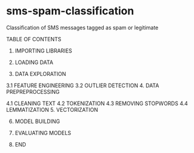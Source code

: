 # sms-spam-classification
Classification of SMS messages tagged as spam or legitimate

TABLE OF CONTENTS

1. IMPORTING LIBRARIES

2. LOADING DATA

3. DATA EXPLORATION

3.1 FEATURE ENGINEERING
3.2 OUTLIER DETECTION
4. DATA PREPREPROCESSING

4.1 CLEANING TEXT
4.2 TOKENIZATION
4.3 REMOVING STOPWORDS
4.4 LEMMATIZATION
5. VECTORIZATION

6. MODEL BUILDING

7. EVALUATING MODELS

8. END
